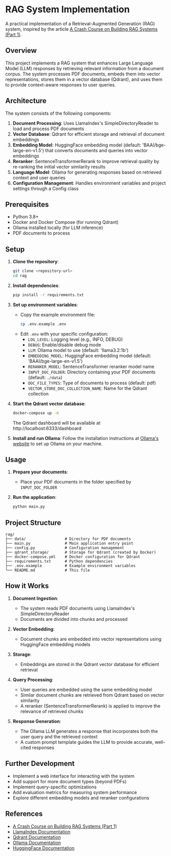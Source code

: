 # RAG System Implementation

A practical implementation of a Retrieval-Augmented Generation (RAG) system, inspired by the article [A Crash Course on Building RAG Systems (Part 1)](https://www.dailydoseofds.com/a-crash-course-on-building-rag-systems-part-1-with-implementations/).

## Overview

This project implements a RAG system that enhances Large Language Model (LLM) responses by retrieving relevant information from a document corpus. The system processes PDF documents, embeds them into vector representations, stores them in a vector database (Qdrant), and uses them to provide context-aware responses to user queries.

## Architecture

The system consists of the following components:

1. **Document Processing**: Uses LlamaIndex's SimpleDirectoryReader to load and process PDF documents
2. **Vector Database**: Qdrant for efficient storage and retrieval of document embeddings
3. **Embedding Model**: HuggingFace embedding model (default: 'BAAI/bge-large-en-v1.5') that converts documents and queries into vector embeddings
4. **Reranker**: SentenceTransformerRerank to improve retrieval quality by re-ranking the initial vector similarity results
5. **Language Model**: Ollama for generating responses based on retrieved context and user queries
6. **Configuration Management**: Handles environment variables and project settings through a Config class

## Prerequisites

- Python 3.8+
- Docker and Docker Compose (for running Qdrant)
- Ollama installed locally (for LLM inference)
- PDF documents to process

## Setup

1. **Clone the repository**:
   ```bash
   git clone <repository-url>
   cd rag
   ```

2. **Install dependencies**:
   ```bash
   pip install -r requirements.txt
   ```

3. **Set up environment variables**:
   - Copy the example environment file:
     ```bash
     cp .env.example .env
     ```
   - Edit `.env` with your specific configuration:
     - `LOG_LEVEL`: Logging level (e.g., INFO, DEBUG)
     - `DEBUG`: Enable/disable debug mode
     - `LLM`: Ollama model to use (default: 'llama3.2:1b')
     - `EMBEDDING_MODEL`: HuggingFace embedding model (default: 'BAAI/bge-large-en-v1.5')
     - `RERANKER_MODEL`: SentenceTransformer reranker model name
     - `INPUT_DOC_FOLDER`: Directory containing your PDF documents (default: `./data`)
     - `DOC_FILE_TYPES`: Type of documents to process (default: pdf)
     - `VECTOR_STORE_DOC_COLLECTION_NAME`: Name for the Qdrant collection

4. **Start the Qdrant vector database**:
   ```bash
   docker-compose up -d
   ```
   The Qdrant dashboard will be available at http://localhost:6333/dashboard

5. **Install and run Ollama**:
   Follow the installation instructions at [Ollama's website](https://ollama.ai/) to set up Ollama on your machine.

## Usage

1. **Prepare your documents**:
   - Place your PDF documents in the folder specified by `INPUT_DOC_FOLDER`

2. **Run the application**:
   ```bash
   python main.py
   ```

## Project Structure

```
rag/
├── data/                 # Directory for PDF documents
├── main.py               # Main application entry point
├── config.py             # Configuration management
├── qdrant_storage/       # Storage for Qdrant (created by Docker)
├── docker-compose.yml    # Docker configuration for Qdrant
├── requirements.txt      # Python dependencies
├── .env.example          # Example environment variables
└── README.md             # This file
```

## How it Works

1. **Document Ingestion**:
   - The system reads PDF documents using LlamaIndex's SimpleDirectoryReader
   - Documents are divided into chunks and processed

2. **Vector Embedding**:
   - Document chunks are embedded into vector representations using HuggingFace embedding models

3. **Storage**:
   - Embeddings are stored in the Qdrant vector database for efficient retrieval

4. **Query Processing**:
   - User queries are embedded using the same embedding model
   - Similar document chunks are retrieved from Qdrant based on vector similarity
   - A reranker (SentenceTransformerRerank) is applied to improve the relevance of retrieved chunks

5. **Response Generation**:
   - The Ollama LLM generates a response that incorporates both the user query and the retrieved context
   - A custom prompt template guides the LLM to provide accurate, well-cited responses

## Further Development

- Implement a web interface for interacting with the system
- Add support for more document types (beyond PDFs)
- Implement query-specific optimizations
- Add evaluation metrics for measuring system performance
- Explore different embedding models and reranker configurations

## References

- [A Crash Course on Building RAG Systems (Part 1)](https://www.dailydoseofds.com/a-crash-course-on-building-rag-systems-part-1-with-implementations/)
- [LlamaIndex Documentation](https://docs.llamaindex.ai/)
- [Qdrant Documentation](https://qdrant.tech/documentation/)
- [Ollama Documentation](https://github.com/ollama/ollama)
- [HuggingFace Documentation](https://huggingface.co/docs)